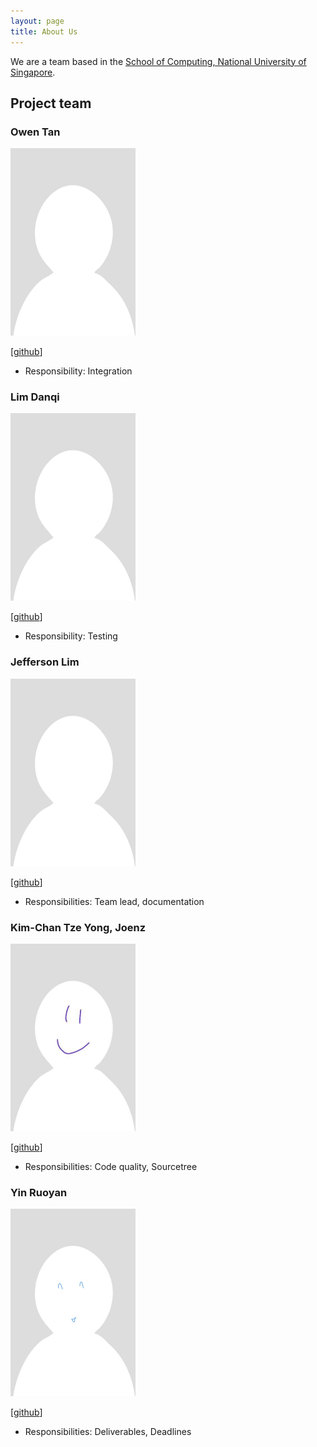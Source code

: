 ```yaml
---
layout: page
title: About Us
---
```


We are a team based in the [School of Computing, National University of Singapore](http://www.comp.nus.edu.sg).

## Project team

### Owen Tan

<img src="images/mslevis.png" width="200px">

[[github](https://github.com/mslevis)]

* Responsibility: Integration

### Lim Danqi

<img src="images/limdanqi.png" width="200px">

[[github](https://github.com/limdanqi)]

* Responsibility: Testing

### Jefferson Lim

<img src="images/qreoct.png" width="200px">

[[github](http://github.com/qreoct)]

* Responsibilities: Team lead, documentation

### Kim-Chan Tze Yong, Joenz

<img src="images/joenzkimchan.png" width="200px">

[[github](http://github.com/joenzkimchan)]

* Responsibilities: Code quality, Sourcetree 

### Yin Ruoyan

<img src="images/ruoyann.png" width="200px">

[[github](http://github.com/ruoyann)]

* Responsibilities: Deliverables, Deadlines 
